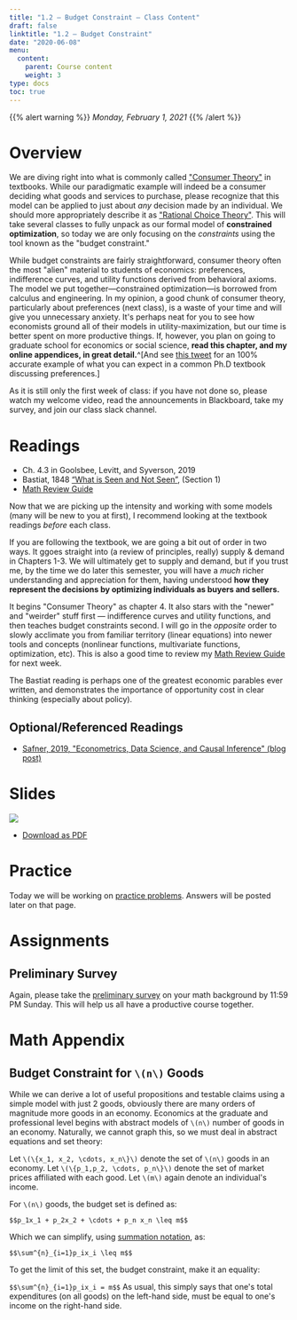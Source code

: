 ```yaml
---
title: "1.2 — Budget Constraint — Class Content"
draft: false
linktitle: "1.2 — Budget Constraint"
date: "2020-06-08"
menu:
  content:
    parent: Course content
    weight: 3
type: docs
toc: true
---
```


{{% alert warning %}}
*Monday, February 1, 2021*
{{% /alert %}}

# Overview

We are diving right into what is commonly called ["Consumer Theory"](https://en.wikipedia.org/wiki/Consumer_choice) in textbooks. While our paradigmatic example will indeed be a consumer deciding what goods and services to purchase, please recognize that this model can be applied to just about *any* decision made by an individual. We should more appropriately describe it as ["Rational Choice Theory"](https://en.wikipedia.org/wiki/Rational_choice_theory). This will take several classes to fully unpack as our formal model of **constrained optimization**, so today we are only focusing on the *constraints* using the tool known as the "budget constraint."

While budget constraints are fairly straightforward, consumer theory often the most "alien" material to students of economics: preferences, indifference curves, and utility functions derived from behavioral axioms. The model we put together—constrained optimization—is borrowed from calculus and engineering. In my opinion, a good chunk of consumer theory, particularly about preferences (next class), is a waste of your time and will give you unnecessary anxiety. It's perhaps neat for you to see how economists ground all of their models in utility-maximization, but our time is better spent on more productive things. If, however, you plan on going to graduate school for economics or social science, **read this chapter, and my online appendices, in great detail.**^[And see [this tweet](https://twitter.com/graykimbrough/status/1291017699481575424) for an 100% accurate example of what you can expect in a common Ph.D textbook discussing preferences.]

As it is still only the first week of class: if you have not done so, please watch my welcome video, read the announcements in Blackboard, take my survey, and join our class slack channel.

# Readings

- <i class="fas fa-book"></i> Ch. 4.3 in Goolsbee, Levitt, and Syverson, 2019
- <i class="fas fa-external-link-square-alt"></i> Bastiat, 1848 [“What is Seen and Not Seen”](https://www.econlib.org/library/Bastiat/basEss.html?chapter_num=4#book-reader), (Section 1)
- [<i class="fas fa-file-pdf"></i> Math Review Guide](/files/math_review_guide.pdf) 

Now that we are picking up the intensity and working with some models (many will be new to you at first), I recommend looking at the textbook readings *before* each class.

If you are following the textbook, we are going a bit out of order in two ways. It ggoes straight into (a review of principles, really) supply & demand in Chapters 1-3. We will ultimately get to supply and demand, but if you trust me, by the time we do later this semester, you will have a *much* richer understanding and appreciation for them, having understood **how they represent the decisions by optimizing individuals as buyers and sellers.**

It begins "Consumer Theory" as chapter 4. It also stars with the "newer" and "weirder" stuff first — indifference curves and utility functions, and then teaches budget constraints second. I will go in the *opposite* order to slowly acclimate you from familiar territory (linear equations) into newer tools and concepts (nonlinear functions, multivariate functions, optimization, etc). This is also a good time to review my [Math Review Guide](/files/math_review_guide.pdf) for next week.

The Bastiat reading is perhaps one of the greatest economic parables ever written, and demonstrates the importance of opportunity cost in clear thinking (especially about policy).

## Optional/Referenced Readings

- [<i class="fas fa-external-link-square-alt"></i> Safner, 2019, "Econometrics, Data Science, and Causal Inference" (blog post)](https://ryansafner.com/post/econometrics-data-science-and-causal-inference/)

# Slides

[![](/slides/1.2-slides.png)](/slides/1.2-slides.html)

- [<i class="fas fa-file-pdf"></i> Download as PDF](/slides/1.2-slides.pdf)

# Practice

Today we will be working on [practice problems](/practice/1.2-practice). Answers will be posted later on that page.

# Assignments

## Preliminary Survey

Again, please take the [preliminary survey](/assignment/00-preliminary-survey) on your math background by 11:59 PM Sunday. This will help us all have a productive course together.

# Math Appendix

## Budget Constraint for `\(n\)` Goods

While we can derive a lot of useful propositions and testable claims using a simple model with just 2 goods, obviously there are many orders of magnitude more goods in an economy. Economics at the graduate and professional level begins with abstract models of `\(n\)` number of goods in an economy. Naturally, we cannot graph this, so we must deal in abstract equations and set theory:

Let `\(\{x_1, x_2, \cdots, x_n\}\)` denote the set of `\(n\)` goods in an economy. Let `\(\{p_1,p_2, \cdots, p_n\}\)` denote the set of market prices affiliated with each good. Let `\(m\)` again denote an individual's income.

For `\(n\)` goods, the budget set is defined as:

`$$p_1x_1 + p_2x_2 + \cdots + p_n x_n \leq m$$`

Which we can simplify, using [summation notation](https://metricsf20.classes.ryansafner.com/class/2.1-class/#the-summation-operator), as:

`$$\sum^{n}_{i=1}p_ix_i \leq m$$`

To get the limit of this set, the budget constraint, make it an equality:

`$$\sum^{n}_{i=1}p_ix_i = m$$`
As usual, this simply says that one's total expenditures (on all goods) on the left-hand side, must be equal to one's income on the right-hand side.

